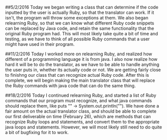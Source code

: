 ##5/2/2016
    Today we began writing a class that can determine if the code inputted by the user is actually Ruby, so that the translator can work.
    If it isn't, the program will throw some exceptions at them. We also began relearning Ruby, so that we can know what different Ruby
    code snippets can be replaced by Java code, and retain the same functionality that the original Ruby program had. This will most
    likely take quite a bit of time and testing, as we have to think of all possible Ruby commands that a user might have used in their
    program.

##11/2/2016
    Today I worked more on relearning Ruby, and realized how different of a programming language it is from java. I also now realize how
    hard it will be to do the translator, as we have to be able to handle anything the user puts in, whether its actually code or not. We
    are getting fairly close to finishng our class that can recognize actual Ruby code. After this is complete, we will begin making the
    main translator class that will replace the Ruby commands with java code that can do the same thing.
    
##18/2/2016
    Today I continued relearning Ruby, and started a list of Ruby commands that our program must recognize, and what java commands should
    replace them, like puts "" -> System.out.println(""). We have done a fair amount on the actual translator class, and should be able
    to complete our first deliverable on time (February 26), which are methods that can recognize Ruby loops and statements, and convert
    them to the appropriate java loops and statements. However, we will most likely still need to do quite a bit of bugfixing for it to
    work.
    
